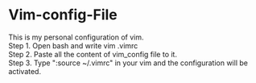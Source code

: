 # Vim-config-File
This is my personal configuration of vim.  
Step 1. Open bash and write vim .vimrc  
Step 2. Paste all the content of vim_config file to it.  
Step 3. Type ":source ~/.vimrc" in your vim and the configuration will be activated.

